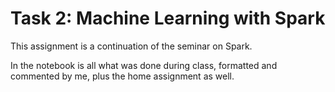 <h1>Task 2: Machine Learning with Spark</h1>

This assignment is a continuation of the seminar on Spark.

In the notebook is all what was done during class, formatted and commented by me, plus the home assignment as well.
